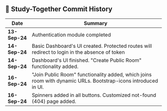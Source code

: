 ## 📅 Study-Together Commit History

| Date       | Summary                      |
|------------|------------------------------|
| **13-Sep-24** | Authentication module completed |
| **14-Sep-24** | Basic Dashboard's UI created. Protected routes will redirect to login in the absence of token |
| **14-Sep-24** | Dashboard's UI finished. "Create Public Room" functionality added. |
| **16-Sep-24** | "Join Public Room" functionality added, which joins room with dynamic URLs. Bootstrap-icons introduced in UI. |
| **16-Sep-24** | Spinners added in all buttons. Customized not-found (404) page added. |
